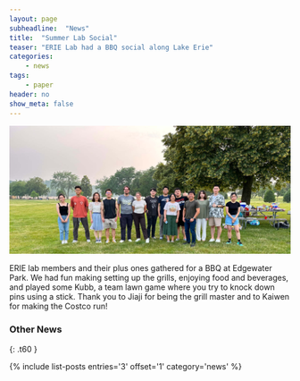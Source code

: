 ```yaml
---
layout: page
subheadline:  "News"
title:  "Summer Lab Social"
teaser: "ERIE Lab had a BBQ social along Lake Erie"
categories:
    - news
tags:
    - paper
header: no
show_meta: false
---
```


![ERIE Lab Members and Friends](/images/lab_social_summer_2023.jpg)

ERIE lab members and their plus ones gathered for a BBQ at Edgewater Park. We had fun making setting up the grills, enjoying food and beverages, and played some Kubb, a team lawn game where you try to knock down pins using a stick. Thank you to Jiaji for being the grill master and to Kaiwen for making the Costco run!

### Other News
{: .t60 }

{% include list-posts entries='3' offset='1' category='news' %}

